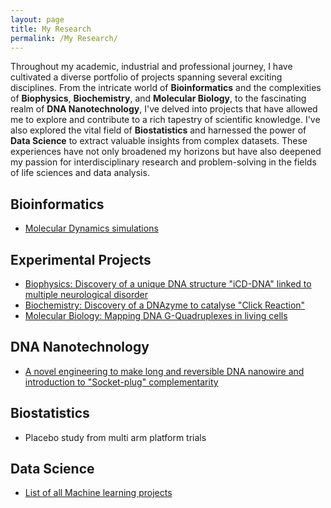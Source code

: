 ```yaml
---
layout: page
title: My Research
permalink: /My Research/
---
```


Throughout my academic, industrial and professional journey, I have cultivated a diverse portfolio of projects spanning several exciting disciplines. From the intricate world of **Bioinformatics** and the complexities of **Biophysics**, **Biochemistry**, and **Molecular Biology**, to the fascinating realm of **DNA Nanotechnology**, I've delved into projects that have allowed me to explore and contribute to a rich tapestry of scientific knowledge. I've also explored the vital field of **Biostatistics** and harnessed the power of **Data Science** to extract valuable insights from complex datasets. These experiences have not only broadened my horizons but have also deepened my passion for interdisciplinary research and problem-solving in the fields of life sciences and data analysis. 
 
## Bioinformatics
 - [Molecular Dynamics simulations](Bioinformatics.md)

## Experimental Projects

- [Biophysics: Discovery of a unique DNA structure "iCD-DNA" linked to multiple neurological disorder](Biophysics.md)
- [Biochemistry: Discovery of a DNAzyme to catalyse "Click Reaction"](Biochemistry.md)
- [Molecular Biology: Mapping DNA G-Quadruplexes in living cells](MolecularBiology.md)


## DNA Nanotechnology
- [A novel engineering to make long and reversible DNA nanowire and introduction to "Socket-plug" complementarity](DNANanotech.md)


## Biostatistics
- Placebo study from multi arm platform trials

## Data Science

- [List of all Machine learning projects](DataScience.md)
    

